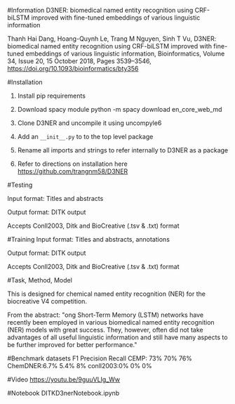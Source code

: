 #Information
D3NER: biomedical named entity recognition using CRF-biLSTM improved with fine-tuned embeddings of various linguistic information

Thanh Hai Dang, Hoang-Quynh Le, Trang M Nguyen, Sinh T Vu, D3NER: biomedical named entity recognition using CRF-biLSTM improved with fine-tuned embeddings of various linguistic information, Bioinformatics, Volume 34, Issue 20, 15 October 2018, Pages 3539–3546, https://doi.org/10.1093/bioinformatics/bty356

#Installation

1) Install pip requirements


2) Download spacy module
python -m spacy download en_core_web_md

3) Clone D3NER and uncompile it using uncompyle6

4) Add an ```__init__.py``` to to the top level package

5) Rename all imports and strings to refer internally to D3NER as a package

6) Refer to directions on installation here https://github.com/trangnm58/D3NER 


#Testing

Input format: Titles and abstracts

Output format: DITK output

Accepts Conll2003, Ditk and BioCreative (.tsv & .txt) format

#Training
Input format: Titles and abstracts, annotations

Output format: DITK output

Accepts Conll2003, Ditk and BioCreative (.tsv & .txt) format

#Task, Method, Model

This is designed for chemical named entity recognition (NER) for the biocreative V4 competition.

From the abstract: "ong Short-Term Memory (LSTM) networks have recently been employed in various biomedical named entity recognition (NER) models with great success. They, however, often did not take advantages of all useful linguistic information and still have many aspects to be further improved for better performance."

#Benchmark datasets
	F1	Precision	Recall
CEMP: 	73%	70%		76%
ChemDNER:6.7%	5.4%		8%
conll2003:0%	0%		0%

#Video
https://youtu.be/9guuVLIg_Ww

#Notebook
DITKD3nerNotebook.ipynb
